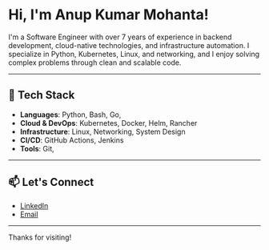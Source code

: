# Hi, I'm Anup Kumar Mohanta!

I'm a Software Engineer with over 7 years of experience in backend development, cloud-native technologies, and infrastructure automation. I specialize in Python, Kubernetes, Linux, and networking, and I enjoy solving complex problems through clean and scalable code.

---

## 🚀 Tech Stack

- **Languages**: Python, Bash, Go,
- **Cloud & DevOps**: Kubernetes, Docker, Helm, Rancher
- **Infrastructure**: Linux, Networking, System Design
- **CI/CD**: GitHub Actions, Jenkins
- **Tools**: Git,
---

## 📫 Let's Connect

- [LinkedIn](https://www.linkedin.com/in/ak-mohanta)
- [Email](mailto:anupkmohanta1994@gmail.com)

---

Thanks for visiting!

